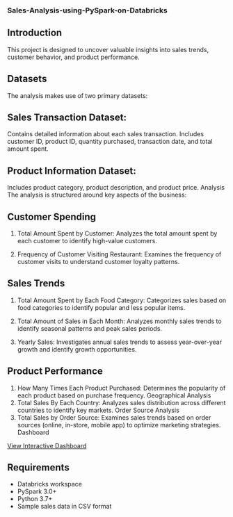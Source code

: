 ### Sales-Analysis-using-PySpark-on-Databricks
## Introduction
This project is designed to uncover valuable insights into sales trends, customer behavior, and product performance.

## Datasets
The analysis makes use of two primary datasets:

## Sales Transaction Dataset:

Contains detailed information about each sales transaction.
Includes customer ID, product ID, quantity purchased, transaction date, and total amount spent.
## Product Information Dataset:

Includes product category, product description, and product price.
Analysis
The analysis is structured around key aspects of the business:

## Customer Spending
1. Total Amount Spent by Customer: Analyzes the total amount spent by each customer to identify high-value customers.

2. Frequency of Customer Visiting Restaurant: Examines the frequency of customer visits to understand customer loyalty patterns.

## Sales Trends
1. Total Amount Spent by Each Food Category: Categorizes sales based on food categories to identify popular and less popular items.

2. Total Amount of Sales in Each Month: Analyzes monthly sales trends to identify seasonal patterns and peak sales periods.

3. Yearly Sales: Investigates annual sales trends to assess year-over-year growth and identify growth opportunities.

## Product Performance
1. How Many Times Each Product Purchased: Determines the popularity of each product based on purchase frequency.
Geographical Analysis
2. Total Sales By Each Country: Analyzes sales distribution across different countries to identify key markets.
Order Source Analysis
3. Total Sales by Order Source: Examines sales trends based on order sources (online, in-store, mobile app) to optimize marketing strategies.
Dashboard

[View Interactive Dashboard](https://databricks-prod-cloudfront.cloud.databricks.com/public/4027ec902e239c93eaaa8714f173bcfc/4026566508639073/3934584737389230/604712118645609/latest.html)

## Requirements
- Databricks workspace
- PySpark 3.0+
- Python 3.7+
- Sample sales data in CSV format

